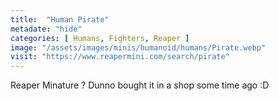 ```yaml
---
title:  "Human Pirate"
metadate: "hide"
categories: [ Humans, Fighters, Reaper ]
image: "/assets/images/minis/humanoid/humans/Pirate.webp"
visit: "https://www.reapermini.com/search/pirate"
---
```

Reaper Minature ? Dunno bought it in a shop some time ago :D